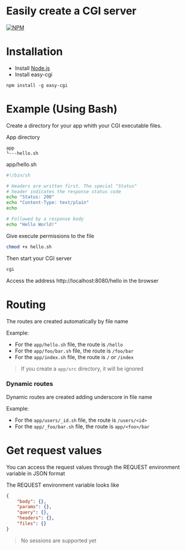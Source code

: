 # Easily create a CGI server

[![NPM](https://nodei.co/npm/easy-cgi.png?downloads=true&downloadRank=true&stars=true)](https://nodei.co/npm/easy-cgi/)

# Installation

- Install [Node.js](https://nodejs.org)
- Install easy-cgi

```
npm install -g easy-cgi
```

# Example (Using Bash)

Create a directory for your app whith your CGI executable files.

App directory

```
app
└---hello.sh
```

app/hello.sh

```bash
#!/bin/sh

# Headers are written first. The special "Status"
# header indicates the response status code
echo "Status: 200"
echo "Content-Type: text/plain"
echo

# Followed by a response body
echo "Hello World!"
```


Give execute permissions to the file
```bash
chmod +x hello.sh
```

Then start your CGI server

```bash
cgi
```


Access the address http://localhost:8080/hello in the browser

# Routing

The routes are created automatically by file name

Example:

- For the `app/hello.sh` file, the route is `/hello`
- For the `app/foo/bar.sh` file, the route is `/foo/bar`
- For the `app/index.sh` file, the route is `/` or `/index`

> If you create a `app/src` directory, it will be ignored

### Dynamic routes

Dynamic routes are created adding underscore in file name

Example:

- For the `app/users/_id.sh` file, the route is `/users/<id>`
- For the `app/_foo/bar.sh` file, the route is `app/<foo>/bar`

# Get request values

You can access the request values ​​through the REQUEST environment variable in JSON format

The REQUEST environment variable looks like

```json
{
	"body": {},
	"params": {},
	"query": {},
	"headers": {},
	"files": {}
}
```

> No sessions are supported yet
